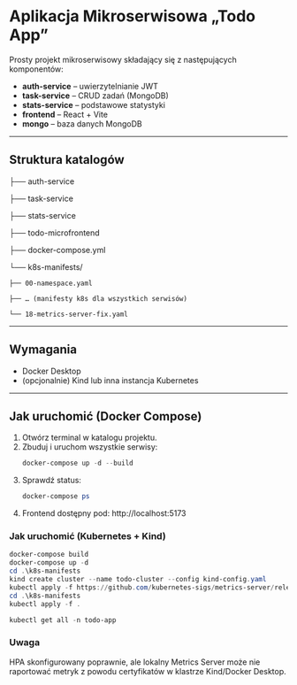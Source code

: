 # Aplikacja Mikroserwisowa „Todo App”

Prosty projekt mikroserwisowy składający się z następujących komponentów:

- **auth-service** – uwierzytelnianie JWT
- **task-service** – CRUD zadań (MongoDB)
- **stats-service** – podstawowe statystyki
- **frontend** – React + Vite
- **mongo** – baza danych MongoDB

---

## Struktura katalogów
├── auth-service

├── task-service

├── stats-service

├── todo-microfrontend

├── docker-compose.yml

└── k8s-manifests/

    ├── 00-namespace.yaml

    ├── … (manifesty k8s dla wszystkich serwisów)

    └── 18-metrics-server-fix.yaml


---

## Wymagania

- Docker Desktop
- (opcjonalnie) Kind lub inna instancja Kubernetes

---

## Jak uruchomić (Docker Compose)

1. Otwórz terminal w katalogu projektu.
2. Zbuduj i uruchom wszystkie serwisy:
   ```powershell
   docker-compose up -d --build
3. Sprawdź status:
    ```powershell
    docker-compose ps
4. Frontend dostępny pod: http://localhost:5173

### Jak uruchomić (Kubernetes + Kind)
```powershell
docker-compose build
docker-compose up -d
cd .\k8s-manifests
kind create cluster --name todo-cluster --config kind-config.yaml
kubectl apply -f https://github.com/kubernetes-sigs/metrics-server/releases/latest/download/components.yaml
cd .\k8s-manifests
kubectl apply -f .

kubectl get all -n todo-app
```

### Uwaga
HPA skonfigurowany poprawnie, ale lokalny Metrics Server może nie raportować metryk z powodu certyfikatów w klastrze Kind/Docker Desktop.